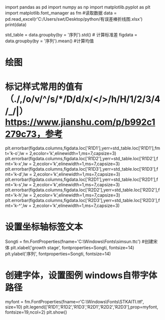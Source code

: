 import pandas as pd
import numpy as np
import matplotlib.pyplot as plt
import matplotlib.font_manager as fm
#读取数据
data = pd.read_excel(r'C:/Users/swt/Desktop/python/有误差棒折线图.xlsx')
print(data)

std_table = data.groupby(by = '序列').std() # 计算标准差
figdata = data.groupby(by = '序列').mean() #计算均值
# 绘图
# 标记样式常用的值有（./,/o/v/^/s/*/D/d/x/</>/h/H/1/2/3/4/_/|）https://www.jianshu.com/p/b992c1279c73，参考
plt.errorbar(figdata.columns,figdata.loc['R1D1'],yerr=std_table.loc['R1D1'],fmt='k-o',lw = 2,ecolor='k',elinewidth=1,ms=7,capsize=3)
plt.errorbar(figdata.columns,figdata.loc['R1D2'],yerr=std_table.loc['R1D2'],fmt='k-x',lw = 2,ecolor='k',elinewidth=1,ms=7,capsize=3)
plt.errorbar(figdata.columns,figdata.loc['R1D3'],yerr=std_table.loc['R1D3'],fmt='k-d',lw = 2,ecolor='k',elinewidth=1,ms=7,capsize=3)
plt.errorbar(figdata.columns,figdata.loc['R2D1'],yerr=std_table.loc['R2D1'],fmt='k-s',lw = 2,ecolor='k',elinewidth=1,ms=7,capsize=3)
plt.errorbar(figdata.columns,figdata.loc['R2D2'],yerr=std_table.loc['R2D2'],fmt='k-h',lw = 2,ecolor='k',elinewidth=1,ms=7,capsize=3)
plt.errorbar(figdata.columns,figdata.loc['R2D3'],yerr=std_table.loc['R2D3'],fmt='k-^',lw = 2,ecolor='k',elinewidth=1,ms=7,capsize=3)
# 设置坐标轴标签文本
Songti = fm.FontProperties(fname='C:\Windows\Fonts\simsun.ttc') #创建宋体
plt.xlabel('growth stage', fontproperties=Songti, fontsize=14)
plt.ylabel('序列', fontproperties=Songti, fontsize=14)
# 创建字体，设置图例 windows自带字体路径
myfont = fm.FontProperties(fname=r'C:\Windows\Fonts\STKAITI.ttf',
                           size=10)
plt.legend(['R1D1','R1D2','R1D3','R2D1','R2D2','R2D3'],prop=myfont, fontsize=19,ncol=2)
plt.show()
